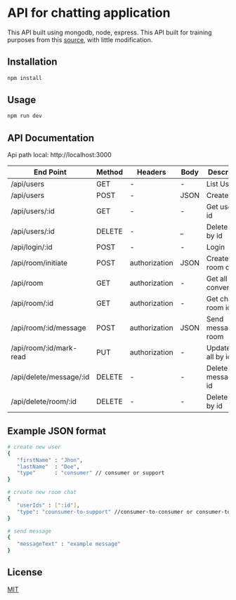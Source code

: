 # API for chatting application

This API built using mongodb, node, express. This API built for training purposes from this [source](https://www.freecodecamp.org/news/create-a-professional-node-express/),
with little modification.

## Installation

```bash
npm install
```

## Usage

```bash
npm run dev
```

## API Documentation
Api path local: http://localhost:3000

| End Point			| Method	| Headers	| Body		| Description		|
| -----------------------------	| ------------- | ------------- | ------------- | ---------------------	|
| /api/users			| GET		| 	-	| 	-	| List Users		|
| /api/users			| POST		|	-	| JSON		| Create User		|
| /api/users/:id		| GET		| 	-	|	-	| Get user by id	|
| /api/users/:id		| DELETE	| 	-	|	_ 	| Delete user by id	|
| /api/login/:id		| POST		| 	-	|	-	| Login			|
| /api/room/initiate		| POST		| authorization	| JSON		| Create new room chat	|
| /api/room			| GET		| authorization	| 	-	| Get all conversation	|
| /api/room/:id			| GET		| authorization	| 	-	| Get chat by room id	|
| /api/room/:id/message		| POST		| authorization	| JSON		| Send message in room	|
| /api/room/:id/mark-read	| PUT		| authorization	|	-	| Update read all by id	|
| /api/delete/message/:id	| DELETE	|	-	|	-	| Delete message by id	|
| /api/delete/room/:id		| DELETE	|	-	|	-	| Delete room by id	|

## Example JSON format
```bash
# create new user 
{
   "firstName" : "Jhon",
   "lastName"  : "Doe",
   "type"      : "consumer" // consumer or support
}

# create new room chat
{
   "userIds" : [":id"],
   "type": "counsumer-to-support" //consumer-to-consumer or consumer-to-support
}

# send message
{
   "messageText" : "example message"
}
```


## License
[MIT](https://choosealicense.com/licenses/mit/)
